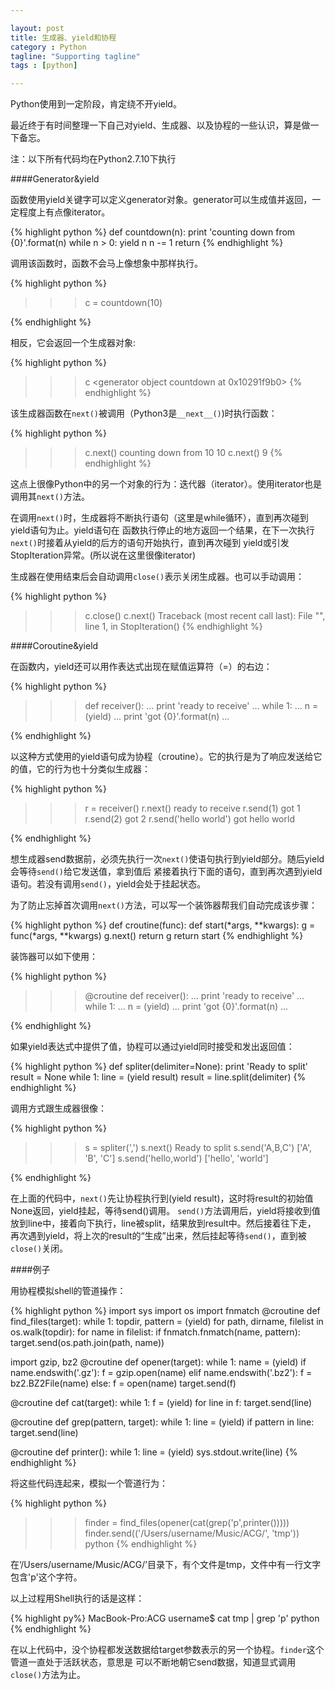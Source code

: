 ```yaml
---

layout: post
title: 生成器、yield和协程
category : Python
tagline: "Supporting tagline"
tags : [python]

---
```


Python使用到一定阶段，肯定绕不开yield。

最近终于有时间整理一下自己对yield、生成器、以及协程的一些认识，算是做一下备忘。

注：以下所有代码均在Python2.7.10下执行

####Generator&yield
</br>

函数使用yield关键字可以定义generator对象。generator可以生成值并返回，一定程度上有点像iterator。

{% highlight python %}
def countdown(n):
    print 'counting down from {0}'.format(n)
    while n > 0:
        yield n
        n -= 1
    return
{% endhighlight %}

调用该函数时，函数不会马上像想象中那样执行。

{% highlight python %}
>>> c = countdown(10)
>>>
{% endhighlight %}

相反，它会返回一个生成器对象:

{% highlight python %}
>>> c
<generator object countdown at 0x10291f9b0>
{% endhighlight %}

该生成器函数在`next()`被调用（Python3是`__next__()`)时执行函数：

{% highlight python %}
>>> c.next()
counting down from 10
10
>>> c.next()
9
{% endhighlight %}

这点上很像Python中的另一个对象的行为：迭代器（iterator）。使用iterator也是调用其`next()`方法。

在调用`next()`时，生成器将不断执行语句（这里是while循环），直到再次碰到yield语句为止。yield语句在
函数执行停止的地方返回一个结果，在下一次执行`next()`时接着从yield的后方的语句开始执行，直到再次碰到
yield或引发StopIteration异常。(所以说在这里很像iterator)

生成器在使用结束后会自动调用`close()`表示关闭生成器。也可以手动调用：

{% highlight python %}
>>> c.close()
>>> c.next()
Traceback (most recent call last):
  File "<stdin>", line 1, in <module>
  StopIteration()
{% endhighlight %}

####Coroutine&yield
</br>

在函数内，yield还可以用作表达式出现在赋值运算符（=）的右边：

{% highlight python %}
>>> def receiver():
...    print 'ready to receive'
...    while 1:
...        n = (yield)
...        print 'got {0}'.format(n)
...
>>>
{% endhighlight %}

以这种方式使用的yield语句成为协程（croutine）。它的执行是为了响应发送给它的值，它的行为也十分类似生成器：

{% highlight python %}
>>> r = receiver()
>>> r.next()
ready to receive
>>> r.send(1)
got 1
>>> r.send(2)
got 2
>>> r.send('hello world')
got hello world
>>>
{% endhighlight %}

想生成器send数据前，必须先执行一次`next()`使语句执行到yield部分。随后yield会等待`send()`给它发送值，拿到值后
紧接着执行下面的语句，直到再次遇到yield语句。若没有调用`send()`，yield会处于挂起状态。

为了防止忘掉首次调用`next()`方法，可以写一个装饰器帮我们自动完成该步骤：

{% highlight python %}
def croutine(func):
    def start(*args, **kwargs):
        g = func(*args, **kwargs)
        g.next()
        return g
    return start
{% endhighlight %}

装饰器可以如下使用：

{% highlight python %}
>>> @croutine
>>> def receiver():
...    print 'ready to receive'
...    while 1:
...        n = (yield)
...        print 'got {0}'.format(n)
...
>>>
{% endhighlight %}

如果yield表达式中提供了值，协程可以通过yield同时接受和发出返回值：

{% highlight python %}
def spliter(delimiter=None):
    print 'Ready to split'
    result = None
    while 1:
        line = (yield result)
        result = line.split(delimiter)
{% endhighlight %}

调用方式跟生成器很像：

{% highlight python %}
>>> s = spliter(',')
>>> s.next()
Ready to split
>>> s.send('A,B,C')
['A', 'B', 'C']
>>> s.send('hello,world')
['hello', 'world']
>>>
{% endhighlight %}

在上面的代码中，`next()`先让协程执行到(yield result)，这时将result的初始值None返回，yield挂起，等待send()调用。
`send()`方法调用后，yield将接收到值放到line中，接着向下执行，line被split，结果放到result中。然后接着往下走，
再次遇到yield，将上次的result的“生成”出来，然后挂起等待`send()`，直到被`close()`关闭。

####例子

用协程模拟shell的管道操作：

{% highlight python %}
import sys
import os
import fnmatch
@croutine
def find_files(target):
    while 1:
        topdir, pattern = (yield)
        for path, dirname, filelist in os.walk(topdir):
            for name in filelist:
                if fnmatch.fnmatch(name, pattern):
                    target.send(os.path.join(path, name))

import gzip, bz2
@croutine
def opener(target):
    while 1:
        name = (yield)
        if name.endswith('.gz'): f = gzip.open(name)
        elif name.endswith('.bz2'): f = bz2.BZ2File(name)
        else: f = open(name)
        target.send(f)

@croutine
def cat(target):
    while 1:
        f = (yield)
        for line in f:
            target.send(line)

@croutine
def grep(pattern, target):
    while 1:
        line = (yield)
        if pattern in line:
            target.send(line)

@croutine
def printer():
    while 1:
        line = (yield)
        sys.stdout.write(line)
{% endhighlight %}

将这些代码连起来，模拟一个管道行为：

{% highlight python %}
>>> finder = find_files(opener(cat(grep('p',printer()))))
>>> finder.send(('/Users/username/Music/ACG/', 'tmp'))
python
{% endhighlight %}

在‘/Users/username/Music/ACG/’目录下，有个文件是tmp，文件中有一行文字包含'p'这个字符。

以上过程用Shell执行的话是这样：

{% highlight py%}
MacBook-Pro:ACG username$ cat tmp | grep 'p'
python
{% endhighlight %}

在以上代码中，没个协程都发送数据给target参数表示的另一个协程。`finder`这个管道一直处于活跃状态，意思是
可以不断地朝它send数据，知道显式调用`close()`方法为止。


